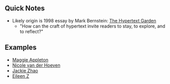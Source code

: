 
## Quick Notes
- Likely origin is 1998 essay by Mark Bernstein: [The Hypertext Garden](https://www.eastgate.com/garden/Introduction.html)
	- "How can the craft of hypertext invite readers to stay, to explore, and to reflect?"


## Examples
- [Maggie Appleton](https://maggieappleton.com/garden-history?ref=ideasurg.pub)
- [Nicole van der Hoeven](https://notes.nicolevanderhoeven.com/Fork+My+Brain)
- [Jackie Zhao](https://jzhao.xyz)
- [Eileen Z](https://quartz.eilleeenz.com/Quartz-customization-log)


